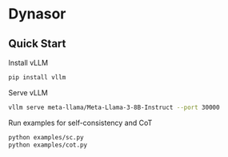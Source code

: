 # Dynasor


## Quick Start

Install vLLM
```bash
pip install vllm
```

Serve vLLM
```bash
vllm serve meta-llama/Meta-Llama-3-8B-Instruct --port 30000
```

Run examples for self-consistency and CoT
```bash
python examples/sc.py
python examples/cot.py
```